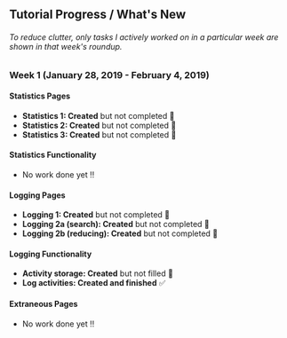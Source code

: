 ## Tutorial Progress / What's New

###### To reduce clutter, only tasks I actively worked on in a particular week are shown in that week's roundup.

### Week 1 (January 28, 2019 - February 4, 2019)

#### Statistics Pages
* **Statistics 1: Created** but not completed 🔶
* **Statistics 2: Created** but not completed 🔶
* **Statistics 3: Created** but not completed 🔶

#### Statistics Functionality
* No work done yet ‼️

#### Logging Pages
* **Logging 1: Created** but not completed 🔶
* **Logging 2a (search): Created** but not completed 🔶
* **Logging 2b (reducing): Created** but not completed 🔶

#### Logging Functionality
* **Activity storage: Created** but not filled 🔶
* **Log activities: Created and finished** ✅

#### Extraneous Pages
* No work done yet ‼️
